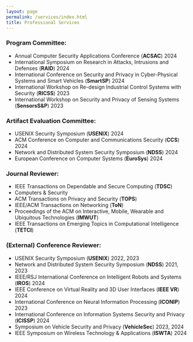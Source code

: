 ```yaml
---
layout: page
permalink: /services/index.html
title: Professional Services
---
```


### Program Committee:
- Annual Computer Security Applications Conference (**ACSAC**) 2024
- International Symposium on Research in Attacks, Intrusions and Defenses (**RAID**) 2024
- International Conference on Security and Privacy in Cyber-Physical Systems and Smart Vehicles (**SmartSP**) 2024
- International Workshop on Re-design Industrial Control Systems with Security (**RICSS**) 2023
- International Workshop on Security and Privacy of Sensing Systems (**SensorsS&P**) 2023

### Artifact Evaluation Committee:
- USENIX Security Symposium (**USENIX**) 2024
- ACM Conference on Computer and Communications Security (**CCS**) 2024
- Network and Distributed System Security Symposium (**NDSS**) 2024
- European Conference on Computer Systems (**EuroSys**) 2024

### Journal Reviewer:
- IEEE Transactions on Dependable and Secure Computing (**TDSC**)
- Computers & Security
- ACM Transactions on Privacy and Security (**TOPS**)
- IEEE/ACM Transactions on Networking (**ToN**)
- Proceedings of the ACM on Interactive, Mobile, Wearable and Ubiquitous Technologies (**IMWUT**)
- IEEE Transactions on Emerging Topics in Computational Intelligence (**TETCI**)

### (External) Conference Reviewer:
- USENIX Security Symposium (**USENIX**) 2022, 2023
- Network and Distributed System Security Symposium (**NDSS**) 2021, 2023
- IEEE/RSJ International Conference on Intelligent Robots and Systems (**IROS**) 2024
- IEEE Conference on Virtual Reality and 3D User Interfaces (**IEEE VR**) 2024
- International Conference on Neural Information Processing (**ICONIP**) 2023
- International Conference on Information Systems Security and Privacy (**ICISSP**) 2024
- Symposium on Vehicle Security and Privacy (**VehicleSec**) 2023, 2024
- IEEE Symposium on Wireless Technology & Applications (**ISWTA**) 2024
